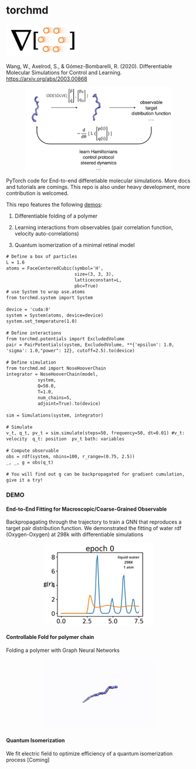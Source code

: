 # torchmd
<p align="left">
  <img src="assets/logo.jpg" width="200">
</p> 

Wang, W., Axelrod, S., & Gómez-Bombarelli, R. (2020). Differentiable Molecular Simulations for Control and Learning. https://arxiv.org/abs/2003.00868

<p align="center">
  <img src="assets/schematic.jpg" width="400">
</p>

PyTorch code for End-to-end differetiable molecular simulations. More docs and tutorials are comings. This repo is also under heavy development, more contribution is welcomed.  

This repo features the following [demos](https://github.com/wwang2/torchmd/tree/master/demo):

1. Differentiable folding of a polymer 

2. Learning interactions from observables (pair correlation function, velocity auto-correlations)

3. Quantum isomerization of a minimal retinal model 

```
# Define a box of particles 
L = 1.6 
atoms = FaceCenteredCubic(symbol='H',
                          size=(3, 3, 3),
                          latticeconstant=L,
                          pbc=True)
# use System to wrap ase.atoms
from torchmd.system import System 

device = 'cuda:0'
system = System(atoms, device=device)
system.set_temperature(1.0)

# Define interactions 
from torchmd.potentials import ExcludedVolume
pair = PairPotentials(system, ExcludedVolume, **{'epsilon': 1.0,  'sigma': 1.0,"power": 12}, cutoff=2.5).to(device)

# Define simulation
from torchmd.md import NoseHooverChain
integrator = NoseHooverChain(model, 
            system,
            Q=50.0, 
            T=1.0,
            num_chains=5, 
            adjoint=True).to(device)

sim = Simulations(system, integrator)

# Simulate 
v_t, q_t, pv_t = sim.simulate(steps=50, frequency=50, dt=0.01) #v_t: velocity  q_t: position  pv_t bath: variables

# Compute observable 
obs = rdf(system, nbins=100, r_range=(0.75, 2.5))
_, _, g = obs(q_t)

# You will find out g can be backpropagated for gradient cumulation, give it a try!
```

### DEMO

#### End-to-End Fitting for Macroscopic/Coarse-Grained Observable 
Backpropagating through the trajectory to train a GNN that reproduces a target pair distribution function.
We demonstrated the fitting of water rdf (Oxygen-Oxygen) at 298k with differentiable simulations
<p align="center">
  <img src="assets/water_gnn_rdf_298k.gif" width="300">
</p>


#### Controllable Fold for polymer chain 
Folding a polymer with Graph Neural Networks 

<p align="center">
  <img src="assets/fold.gif" width="300">
</p>


#### Quantum Isomerization 

We fit electric field to optimize efficiency of a quantum isomerization process [Coming]
